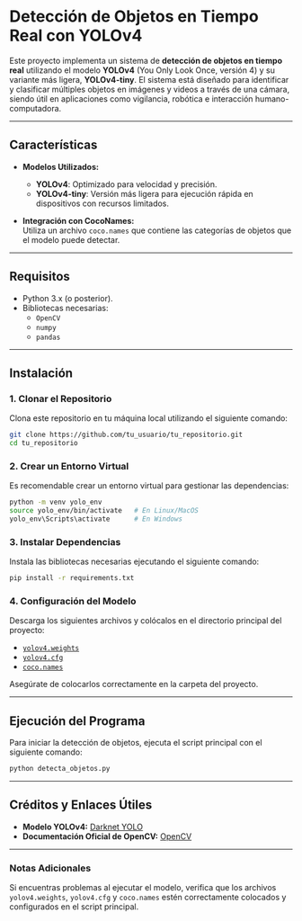 
# Detección de Objetos en Tiempo Real con YOLOv4

Este proyecto implementa un sistema de **detección de objetos en tiempo real** utilizando el modelo **YOLOv4** (You Only Look Once, versión 4) y su variante más ligera, **YOLOv4-tiny**. El sistema está diseñado para identificar y clasificar múltiples objetos en imágenes y videos a través de una cámara, siendo útil en aplicaciones como vigilancia, robótica e interacción humano-computadora.

---

## Características

- **Modelos Utilizados:**
  - **YOLOv4**: Optimizado para velocidad y precisión.
  - **YOLOv4-tiny**: Versión más ligera para ejecución rápida en dispositivos con recursos limitados.
  
- **Integración con CocoNames:**  
  Utiliza un archivo `coco.names` que contiene las categorías de objetos que el modelo puede detectar.

---

## Requisitos

- Python 3.x (o posterior).
- Bibliotecas necesarias:
  - `OpenCV`
  - `numpy`
  - `pandas`

---

## Instalación

### 1. Clonar el Repositorio

Clona este repositorio en tu máquina local utilizando el siguiente comando:

```bash
git clone https://github.com/tu_usuario/tu_repositorio.git
cd tu_repositorio
```

### 2. Crear un Entorno Virtual

Es recomendable crear un entorno virtual para gestionar las dependencias:

```bash
python -m venv yolo_env
source yolo_env/bin/activate   # En Linux/MacOS
yolo_env\Scripts\activate      # En Windows
```

### 3. Instalar Dependencias

Instala las bibliotecas necesarias ejecutando el siguiente comando:

```bash
pip install -r requirements.txt
```

### 4. Configuración del Modelo

Descarga los siguientes archivos y colócalos en el directorio principal del proyecto:

- [`yolov4.weights`](https://github.com/AlexeyAB/darknet/releases/download/yolov4/yolov4.weights)
- [`yolov4.cfg`](https://github.com/AlexeyAB/darknet/blob/master/cfg/yolov4.cfg)
- [`coco.names`](https://github.com/AlexeyAB/darknet/blob/master/data/coco.names)

Asegúrate de colocarlos correctamente en la carpeta del proyecto.

---

## Ejecución del Programa

Para iniciar la detección de objetos, ejecuta el script principal con el siguiente comando:

```bash
python detecta_objetos.py
```

---

## Créditos y Enlaces Útiles

- **Modelo YOLOv4:** [Darknet YOLO](https://github.com/AlexeyAB/darknet)  
- **Documentación Oficial de OpenCV:** [OpenCV](https://docs.opencv.org/)

---

### Notas Adicionales

Si encuentras problemas al ejecutar el modelo, verifica que los archivos `yolov4.weights`, `yolov4.cfg` y `coco.names` estén correctamente colocados y configurados en el script principal.
